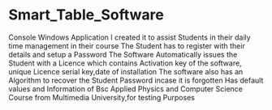 # Smart_Table_Software
Console Windows Application
I created it to assist Students in their daily time management in their course
The Student has to register with their details and setup a Password
The Software Automatically issues the Student with a Licence which contains Activation key of the software,
unique Licence serial key,date of installation
The software also has an Algorithm to recover the Student Password incase it is forgotten
Has default values and Information of Bsc Applied Physics and Computer Science Course from Multimedia University,for testing Purposes
